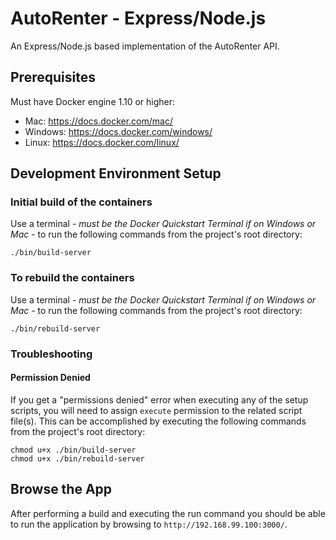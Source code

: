 # AutoRenter - Express/Node.js #

An Express/Node.js based implementation of the AutoRenter API.

## Prerequisites ##

Must have Docker engine 1.10 or higher:

* Mac: https://docs.docker.com/mac/
* Windows: https://docs.docker.com/windows/
* Linux: https://docs.docker.com/linux/

## Development Environment Setup ##

### Initial build of the containers

Use a terminal - *must be the Docker Quickstart Terminal if on Windows or Mac* - to run the following commands from the project's root directory:

```
./bin/build-server
```

### To rebuild the containers

Use a terminal - *must be the Docker Quickstart Terminal if on Windows or Mac* - to run the following commands from the project's root directory:

```
./bin/rebuild-server
```

### Troubleshooting

#### Permission Denied

If you get a "permissions denied" error when executing any of the setup scripts, you will need to assign `execute` permission to the related script file(s). This can be accomplished by executing the following commands from the project's root directory:

```
chmod u+x ./bin/build-server
chmod u+x ./bin/rebuild-server
```

## Browse the App

After performing a build and executing the run command you should be able to run the application by browsing to `http://192.168.99.100:3000/`.
